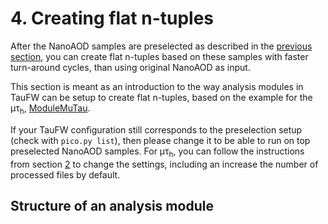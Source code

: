 # 4. Creating flat n-tuples

After the NanoAOD samples are preselected as described in the [previous section](preselection.md), you can create flat n-tuples based on these samples
with faster turn-around cycles, than using original NanoAOD as input.

This section is meant as an introduction to the way analysis modules in TauFW can be setup to create flat n-tuples, based on the example for the &mu;&tau;<sub>h</sub>,
[ModuleMuTau](../../PicoProducer/python/analysis/CMSDAS2020/ModuleMuTau.py).

If your TauFW configuration still corresponds to the preselection setup (check with `pico.py list`), then please change it to be able to run on top preselected NanoAOD samples.
For &mu;&tau;<sub>h</sub>, you can follow the instructions from section [2](configuration.md#configuration-done-once-per-desired-change) to change the settings,
including an increase the number of processed files by default.

## Structure of an analysis module
